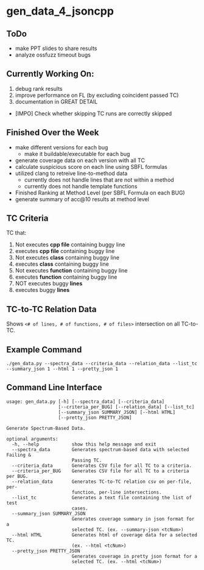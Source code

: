 # gen_data_4_jsoncpp

## ToDo
* make PPT slides to share results
* analyze ossfuzz timeout bugs

## Currently Working On:
1. debug rank results
2. improve performance on FL (by excluding coincident passed TC)
3. documentation in GREAT DETAIL
* [IMPO] Check whether skipping TC runs are correctly skipped

## Finished Over the Week
* make different versions for each bug
  * make it buildable/executable for each bug
* generate coverage data on each version with all TC
* calculate suspicious score on each line using SBFL formulas
* utilized clang to retreive line-to-method data
  * currently does not handle lines that are not within a method
  * currently does not handle template functions
* Finished Ranking at Method Level (per SBFL Formula on each BUG)
* generate summary of acc@10 results at method level

## TC Criteria
TC that:
  1. Not executes **cpp file** containing buggy line
  2. executes **cpp file** containing buggy line
  3. Not executes **class** containing buggy line
  4. executes **class** containing buggy line
  5. Not executes **function** containing buggy line
  6. executes **function** containing buggy line
  7. NOT executes buggy **lines**
  8. executes buggy **lines**

## TC-to-TC Relation Data
Shows ```<# of lines, # of functions, # of files>``` intersection on all TC-to-TC.

## Example Command
```
./gen_data.py --spectra_data --criteria_data --relation_data --list_tc --summary_json 1 --html 1 --pretty_json 1
```

## Command Line Interface
```
usage: gen_data.py [-h] [--spectra_data] [--criteria_data]
                   [--criteria_per_BUG] [--relation_data] [--list_tc]
                   [--summary_json SUMMARY_JSON] [--html HTML]
                   [--pretty_json PRETTY_JSON]

Generate Spectrum-Based Data.

optional arguments:
  -h, --help            show this help message and exit
  --spectra_data        Generates spectrum-based data with selected Failing &
                        Passing TC.
  --criteria_data       Generates CSV file for all TC to a criteria.
  --criteria_per_BUG    Generates CSV file for all TC to a criteria per BUG.
  --relation_data       Generates TC-to-TC relation csv on per-file, per-
                        function, per-line intersections.
  --list_tc             Generates a text file containing the list of test
                        cases.
  --summary_json SUMMARY_JSON
                        Generates coverage summary in json format for a
                        selected TC. (ex. --summary-json <tcNum>)
  --html HTML           Generates html of coverage data for a selected TC.
                        (ex. --html <tcNum>)
  --pretty_json PRETTY_JSON
                        Generates coverage in pretty json format for a
                        selected TC. (ex. --html <tcNum>)
```
